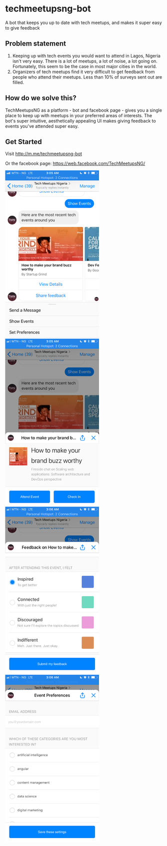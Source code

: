 # techmeetupsng-bot
A bot that keeps you up to date with tech meetups, and makes it super easy to give feedback

## Problem statement
1. Keeping up with tech events you would want to attend in Lagos, Nigeria isn't very easy. There is a lot of meetups, a lot of noise, a lot going on. Fortunately, this seem to be the case in most major cities in the world.
2. Organizers of tech meetups find it very difficult to get feedback from people who attend their meetups. Less than 10% of surveys sent out are filled.

## How do we solve this?

TechMeetupsNG as a platform - bot and facebook page - gives you a single place to keep up with meetups in your preferred areas of interests.
The bot's super intuitive, aesthetically appealing UI makes giving feedback to events you've attended super easy.

## Get Started

Visit http://m.me/techmeetupsng-bot

Or the facebook page: https://web.facebook.com/TechMeetupsNG/

<img src="demo/images/IMG_6056.PNG?raw=true" alt-text="Show Events" width="300">
<img src="demo/images/IMG_6057.PNG?raw=true" alt-text="View an Event" width="300">
<img src="demo/images/IMG_6058.PNG?raw=true" alt-text="Give feedback" width="300">
<img src="demo/images/IMG_6059.PNG?raw=true" alt-text="Set preferences" width="300">

